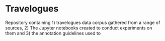 # Travelogues
Repository containing 1) travelogues data corpus gathered from a range of sources, 2) The Jupyter notebooks created to conduct experiments on them and 3) the annotation guidelines used to 
